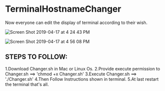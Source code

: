 # TerminalHostnameChanger
Now everyone can edit the display of terminal according to their wish.

![Screen Shot 2019-04-17 at 4 24 43 PM](https://user-images.githubusercontent.com/40597307/56283582-d49e1d80-612f-11e9-9553-1bb92ac70c8d.png)

![Screen Shot 2019-04-17 at 4 56 08 PM](https://user-images.githubusercontent.com/40597307/56284348-dbc62b00-6131-11e9-816f-e46b6fb5958c.png)

## STEPS TO FOLLOW:

1.Download Changer.sh in Mac or Linux Os.
2.Provide execute permission to Changer.sh ==> 'chmod +x Changer.sh'
3.Execute Changer.sh ==> './Changer.sh'
4.Then Follow Instructions shown in terminal.
5.At last restart the terminal that's all.
